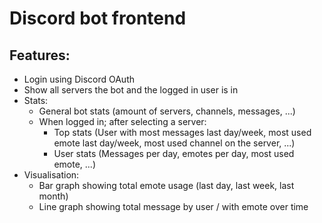 # Discord bot frontend


## Features:

- Login using Discord OAuth
- Show all servers the bot and the logged in user is in
- Stats:
  - General bot stats (amount of servers, channels, messages, ...)
  - When logged in; after selecting a server:
    - Top stats (User with most messages last day/week, most used emote last day/week, most used channel on the server, ...)
    - User stats (Messages per day, emotes per day, most used emote, ...)
- Visualisation:
  - Bar graph showing total emote usage (last day, last week, last month)
  - Line graph showing total message by user / with emote over time

